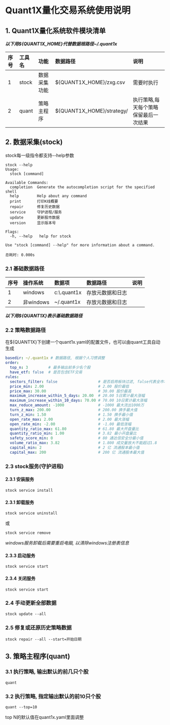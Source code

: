 ﻿Quant1X量化交易系统使用说明
===


## 1. Quant1X量化系统软件模块清单
***以下用${QUANT1X_HOME}代替数据根路径~/.quant1x***

| 序号 | 工具名                | 功能      | 数据路径                      | 说明                          |
|:---|:-------------------|:--------|:--------------------------|:----------------------------|
| 1  | stock          | 数据采集功能  | ${QUANT1X_HOME}/zxg.csv   | 需要时执行                       |
| 2  | quant              | 策略主程序 | ${QUANT1X_HOME}/strategy/ | 执行策略,每天每个策略保留最后一次结果         |

## 2. 数据采集(stock)

stock每一级指令都支持--help参数
```shell
stock --help
Usage:
  stock [command]

Available Commands:
  completion  Generate the autocompletion script for the specified shell
  help        Help about any command
  print       打印K线概要
  repair      修复历史数据
  service     守护进程/服务
  update      更新股市数据
  version     显示版本号

Flags:
  -h, --help   help for stock

Use "stock [command] --help" for more information about a command.

总耗时: 0.000s
```

### 2.1 基础数据路径
| 序号 | 操作系统     | 数据项          | 数据路径     | 说明 |
|:---|:---------|:-------------|:---------|:---|
| 1  | windows  | c:\\.quant1x | 存放元数据和日志 | |
| 2  | 非windows | ~/.quant1x   | 存放元数据和日志 | |

***以下用${QUANT1X}表示基础数据路径***

### 2.2 策略数据路径
在${QUANT1X}下创建一个quant1x.yaml的配置文件，也可以由quant工具自动生成
```yaml
basedir: ~/.quant1x # 数据路径, 根据个人习惯调整
order:
  top_n: 3         # 最多输出前多少名个股
  have_etf: false  # 是否包含ETF交易
rules:
  sectors_filter: false                  # 是否启用板块过滤, false代表全市场扫描
  price_min: 2.00                        # 2.00 股价最低
  price_max: 30.00                       # 30.00 股价最高
  maximum_increase_within_5_days: 20.00  # 20.00 5日累计最大涨幅
  maximum_increase_within_10_days: 70.00 # 70.00 10日累计最大涨幅
  max_reduce_amount: -1000               # -1000 最大流出1000万
  turn_z_max: 200.00                     # 200.00 换手最大值
  turn_z_min: 1.50                       # 1.50 换手最小值
  open_rate_max: 2.00                    # 2.00 最大涨幅
  open_rate_min: -2.00                   # -1.00 最低涨幅
  quantity_ratio_max: 61.80              # 61.80 最大开盘量比
  quantity_ratio_min: 1.00               # 3.82 最小开盘量比
  safety_score_min: 0                    # 80 通达信安全分最小值
  volume_ratio_max: 3.82                 # 1.800 成交量放大不能超过1.8
  capital_min: 2                         # 2 亿 流通股本最小值
  capital_max: 200                       # 200 亿 流通股本最大值
```

### 2.3 stock服务(守护进程)

#### 2.3.1 安装服务
```shell
stock service install
```
#### 2.3.1 卸载服务

```shell
stock service uninstall
```
或
```shell
stock service remove
```
*windows服务卸载后需要重启电脑, 以清除windows注册表信息*

#### 2.3.3 启动服务
```shell
stock service start
```

#### 2.3.4 关闭服务
```shell
stock service start
```

### 2.4 手动更新全部数据
```shell
stock update --all
```
### 2.5 修复或还原历史策略数据
```shell
stock repair --all --start=开始日期
```

## 3. 策略主程序(quant)

### 3.1 执行策略, 输出默认的前几只个股
```shell
quant
```

### 3.2 执行策略, 指定输出默认的前10只个股
```shell
quant --top=10
```
top N的默认值在quant1x.yaml里面调整